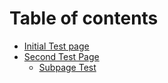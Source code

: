 # Table of contents

* [Initial Test page](README.md)
* [Second Test Page](second-test-page/README.md)
  * [Subpage Test](second-test-page/subpage-test.md)
